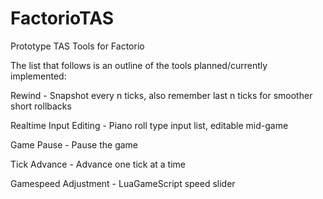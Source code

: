 # FactorioTAS
Prototype TAS Tools for Factorio

The list that follows is an outline of the tools planned/currently implemented:

Rewind - Snapshot every n ticks, also remember last n ticks for smoother short rollbacks

Realtime Input Editing - Piano roll type input list, editable mid-game

Game Pause - Pause the game

Tick Advance - Advance one tick at a time

Gamespeed Adjustment - LuaGameScript speed slider

